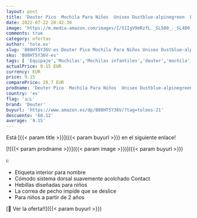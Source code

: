 ```yaml
---
layout: post
title: 'Deuter Pico  Mochila Para Niños  Unisex Dustblue-alpinegreen  L'
date: 2022-07-22 20:42:39
image: 'https://m.media-amazon.com/images/I/51IgV9mRzfL._SL500_._SL400_.jpg'
comments: true
category: ofertas
author: 'tole.es'
slug: 'B08HT5Y36V-es Deuter Pico Mochila Para Niños Unisex Dustblue-alpinegreen L'
sku: 'B08HT5Y36V-es'
tags: [ 'Equipaje','Mochilas','Mochilas infantiles','deuter','mochila','🇪🇸', ]
actualPrice: 9.15 EUR
currency: EUR
price: 9.15
comparePrice: 28.7 EUR
prodname: 'Deuter Pico  Mochila Para Niños  Unisex Dustblue-alpinegreen  L'
country: 'es'
flag: '🇪🇸'
brand: 'Deuter'
buyurl: 'https://www.amazon.es/dp/B08HT5Y36V/?tag=tolees-21'
descuento: '68.12'
average: '9.15'
---
```


Está [{{< param title >}}]({{< param buyurl >}}) en el siguiente enlace!

[![{{< param prodname >}}]({{< param image >}})]({{< param buyurl >}})

ℹ️:

- Etiqueta interior para nombre
- Cómodo sistema dorsal suavemente acolchado Contact
- Hebillas diseñadas para niños
- La correa de pecho impide que se deslice
- Para niños a partir de 2 años

[🛒 Ver la oferta!!]({{< param buyurl >}})
